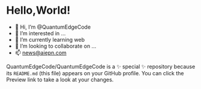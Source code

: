 # Hello,World! #

- 👋 Hi, I’m @QuantumEdgeCode
- 👀 I’m interested in ...
- 🌱 I’m currently learning web
- 💞️ I’m looking to collaborate on ...
- 📫 news@aiepn.com

QuantumEdgeCode/QuantumEdgeCode is a ✨ special ✨ repository because its `README.md` (this file) appears on your GitHub profile.
You can click the Preview link to take a look at your changes.
